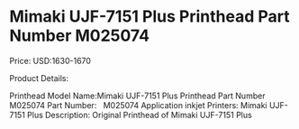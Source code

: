# Mimaki UJF-7151 Plus Printhead Part Number M025074

Price: USD:1630-1670

Product Details:

Printhead Model Name:Mimaki UJF-7151 Plus Printhead Part Number M025074
Part Number:   M025074
Application inkjet Printers:
Mimaki UJF-7151 Plus
Description:
Original Printhead of Mimaki UJF-7151 Plus